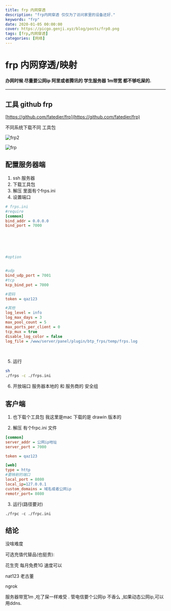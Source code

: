 ```yaml
---
title: frp 内网穿透
description: "frp内网穿透 仅仅为了访问家里的设备还好."
keywords: "frp"
date: 2020-01-05 00:00:00
cover: https://picgo.genji.xyz/blog/posts/frp0.png
tags: [frp,内网穿透]
categories: [网络]
---
```

# frp 内网穿透/映射

#### 办网时候 尽量要公网ip   阿里或者腾讯的 学生服务器 1m带宽 都不够吃屎的.

-----



## 工具 github  frp

[https://github.com/fatedier/frp](https://github.com/fatedier/frp)



不同系统下载不同  工具包

![frp2](https://picgo.genji.xyz/blog/posts/frp2.png)



![frp](https://picgo.genji.xyz/blog/posts/frp.png)







## 配置服务器端

1. ssh 服务器 
2. 下载工具包 
3. 解压 里面有个frps.ini
4. 设置端口

```ini
# frps.ini
#require
[common]
bind_addr = 0.0.0.0
bind_port = 7000






#option


#udp
bind_udp_port = 7001   
#tcp
kcp_bind_pot = 7000

#密码
token = qaz123

#其他
log_level = info
log_max_days = 3
max_pool_count = 5
max_ports_per_client = 0
tcp_mux = true
disable_log_color = false
log_file = /www/server/panel/plugin/btp_frps/temp/frps.log


```

​    

5. 运行

```sh
sh
./frps -c ./frps.ini
```

   

6. 开放端口  服务器本地的 和 服务商的 安全组   



## 客户端

1.  也下载个工具包 我这里是mac  下载的是 drawin 版本的

2. 解压 有个frpc.ini 文件

   

```ini
[common]
server_addr = 公网ip地址
server_port = 7000

token = qaz123

[web]
type = http
#要映射的端口
local_port = 8080  
local_ip=127.0.0.1
custom_domains = 域名或者公网ip
remotr_port= 8080

```

3. 运行(路径要对) 

```shel
./frpc -c ./frpc.ini
```

## 结论

没啥难度

可选充值代替品(也挺贵): 

花生壳 每月免费1G 速度可以 

nat123  老古董

ngrok  




服务器带宽1m ,吃了屎一样难受 . 管电信要个公网ip 不香么 ,如果动态公网ip,可以用ddns.

